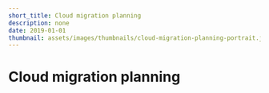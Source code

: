 ```yaml
---
short_title: Cloud migration planning
description: none
date: 2019-01-01
thumbnail: assets/images/thumbnails/cloud-migration-planning-portrait.jpg
---
```


# Cloud migration planning